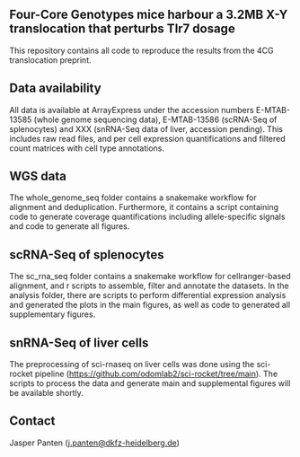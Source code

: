 ## Four-Core Genotypes mice harbour a 3.2MB X-Y translocation that perturbs Tlr7 dosage

This repository contains all code to reproduce the results from the 4CG translocation preprint. 

## Data availability

All data is available at ArrayExpress under the accession numbers E-MTAB-13585 (whole genome sequencing data),
E-MTAB-13586 (scRNA-Seq of splenocytes) and XXX (snRNA-Seq data of liver, accession pending).
This includes raw read files, and per cell expression quantifications and filtered count matrices with cell type annotations.

## WGS data
The whole_genome_seq folder contains a snakemake workflow for alignment and deduplication. Furthermore, it contains a
script containing code to generate coverage quantifications including allele-specific signals and code to generate all
figures.

## scRNA-Seq of splenocytes
The sc_rna_seq folder contains a snakemake workflow for cellranger-based alignment, and r scripts to assemble, filter
and annotate the datasets. In the analysis folder, there are scripts to perform differential expression analysis and
generated the plots in the main figures, as well as code to generated all supplementary figures.

## snRNA-Seq of liver cells
The preprocessing of sci-rnaseq on liver cells was done using the sci-rocket pipeline
(https://github.com/odomlab2/sci-rocket/tree/main). The scripts to process the data and generate main and supplemental figures will be available shortly.

## Contact
Jasper Panten (j.panten@dkfz-heidelberg.de)
